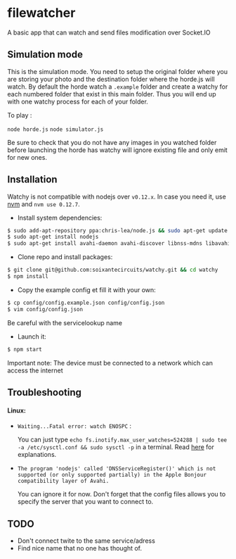 # filewatcher

A basic app that can watch and send files modification over Socket.IO

## Simulation mode

This is the simulation mode. You need to setup the original folder where you are storing your photo
and the destination folder where the horde.js will watch. By default the horde watch a `.example`
folder and create a watchy for each numbered folder that exist in this main folder.
Thus you will end up with one watchy process for each of your folder.

To play :

`node horde.js` 
`node simulator.js`

Be sure to check that you do not have any images in you watched folder before launching the
horde has watchy will ignore existing file and only emit for new ones. 

## Installation

Watchy is not compatible with nodejs over `v0.12.x`. In case you need it, use [nvm](https://github.com/creationix/nvm) and `nvm use 0.12.7`.

- Install system dependencies:
```bash
$ sudo add-apt-repository ppa:chris-lea/node.js && sudo apt-get update
$ sudo apt-get install nodejs
$ sudo apt-get install avahi-daemon avahi-discover libnss-mdns libavahi-compat-libdnssd-dev curl build-essential
```
- Clone repo and install packages:
```bash
$ git clone git@github.com:soixantecircuits/watchy.git && cd watchy
$ npm install
```
- Copy the example config et fill it with your own:
```bash
$ cp config/config.example.json config/config.json
$ vim config/config.json
```
Be careful with the servicelookup name
- Launch it:
``` bash
$ npm start
```
Important note: The device must be connected to a network which can access the internet

## Troubleshooting

#### Linux:

- `Waiting...Fatal error: watch ENOSPC` :

  You can just type `echo fs.inotify.max_user_watches=524288 | sudo tee -a /etc/sysctl.conf && sudo sysctl -p` in a terminal. Read [here](http://stackoverflow.com/questions/16748737/grunt-watch-error-waiting-fatal-error-watch-enospc) for explanations.

- `The program 'nodejs' called 'DNSServiceRegister()' which is not supported (or only supported partially) in the Apple Bonjour compatibility layer of Avahi.`

  You can ignore it for now. Don't forget that the config files allows you to specify the server that you want to connect to.

## TODO

- Don't connect twite to the same service/adress
- Find nice name that no one has thought of.
